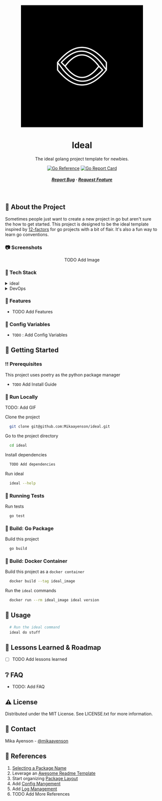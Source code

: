 #

<div align="center">

  <img src="assets/logo.png" alt="logo" width="400" height="auto" />
  <h1>Ideal</h1>

  <p>
    The ideal golang project template for newbies.
  </p>

<!-- Badges -->

[![Go Reference](https://pkg.go.dev/badge/github.com/Mikaayenson/ideal.svg)](https://pkg.go.dev/github.com/Mikaayenson/ideal) [![Go Report Card](https://goreportcard.com/badge/github.com/Mikaayenson/ideal?style=flat-square)](https://goreportcard.com/report/github.com/Mikaayenson/ideal)

<h5>
    <a href="https://github.com/Mikaayenson/ideal/issues/">Report Bug</a>
  <span> · </span>
    <a href="https://github.com/Mikaayenson/ideal/pulls/">Request Feature</a>
  </h5>
</div>

<br />

<!-- About the Project -->
## :star2: About the Project

Sometimes people just want to create a new project in go but aren't sure the how to get started. This project is designed to be the ideal template inspired by [12-factors](https://12factor.net) for go projects with a bit of flair. It's also a fun way to learn go conventions.

<!-- Screenshots -->
### :camera: Screenshots

<p align="center">
  TODO Add Image
</p>

<!-- TechStack -->
### :space_invader: Tech Stack

<details>
  <summary>ideal</summary>
  <ul>
    <li><a href="https://go.dev">golang</a></li>

  </ul>
</details>

<details>
<summary>DevOps</summary>
  <ul>
    <li><a href="https://www.docker.com/">Docker</a></li>
    <li><a href="https://github.com/features/actions">GitHub Actions</a></li>
  </ul>
</details>

<!-- Features -->
### :dart: Features

- TODO Add Features
<!-- Config Variables -->
### :key: Config Variables

- `TODO` : Add Config Variables

<!-- Getting Started -->
## :toolbox: Getting Started

<!-- Prerequisites -->
### :bangbang: Prerequisites

This project uses poetry as the python package manager

- `TODO` Add Install Guide

<!-- Run Locally -->
### :running: Run Locally

TODO: Add GIF

Clone the project

```bash
  git clone git@github.com:Mikaayenson/ideal.git
```

Go to the project directory

```bash
  cd ideal
```

Install dependencies

```bash
  TODO Add dependencies
```


Run ideal

```bash
  ideal --help
```

<!-- Running Tests -->
### :test_tube: Running Tests

Run tests

```bash
  go test
```

<!-- Build: Poetry -->
### :triangular_flag_on_post: Build: Go Package

Build this project

```bash
  go build
```

<!-- Build: Docker-->
### :triangular_flag_on_post: Build: Docker Container

Build this project as a `docker container`


```bash
  docker build --tag ideal_image
```

Run the `ideal` commands

```bash
  docker run --rm ideal_image ideal version
```

<!-- Usage -->
## :eyes: Usage


```bash
  # Run the ideal command
  ideal do stuff
```

<!-- Roadmap -->
## :compass: Lessons Learned & Roadmap

- [ ] TODO Add lessons learned

<!-- FAQ -->
## :grey_question: FAQ

- TODO: Add FAQ

<!-- License -->
## :warning: License

Distributed under the MIT License. See LICENSE.txt for more information.

<!-- Contact -->
## :handshake: Contact

Mika Ayenson - [@mikaayenson](https://github.com/Mikaayenson)

<!-- Acknowledgments -->
## :gem: References

1. [Selecting a Package Name](https://go.dev/blog/package-names)
2. Leverage an [Awesome Readme Template](https://github.com/Louis3797/awesome-readme-template/blob/main/README.md)
3. Start organizing [Package Layout](https://github.com/golang-standards/project-layout)
4. Add [Config Mangement](https://github.com/spf13/viper)
5. Add [Log Management](https://github.com/sirupsen/logrus)
6. TODO Add More References